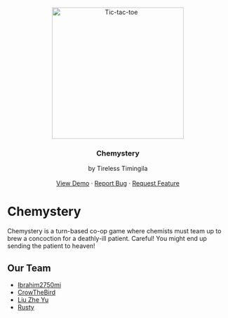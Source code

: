 <!-- PROJECT LOGO -->
<br />
<p align="center">
  <a href="https://github.com/Ibrahim2750mi/tireless-timingila" target="_blank"> <img src="https://i.imgur.com/vuy08Pw.png" alt="Tic-tac-toe" width="300"/> </a>
  </a>
  <h3 align="center">Chemystery</h3>

  <p align="center">
    by Tireless Timingila
    <br />
    <br />
    <a href="https://github.com/Ibrahim2750mi/tireless-timingila">View Demo</a>
    ·
    <a href="https://github.com/Ibrahim2750mi/tireless-timingila/issues">Report Bug</a>
    ·
    <a href="https://github.com/Ibrahim2750mi/tireless-timingila/issues">Request Feature</a>
  </p>
</p>
<!-- PROJECT LOGO -->

# Chemystery

Chemystery is a turn-based co-op game where chemists must team up to brew a concoction for a deathly-ill patient. Careful! You might end up sending the patient to heaven!

## Our Team

* [Ibrahim2750mi](https://github.com/Ibrahim2750mi)
* [CrowTheBird](https://github.com/thatbirdguythatuknownot)
* [Liu Zhe Yu](https://github.com/jason810496)
* [Rusty](https://github.com/rustyxlol)
